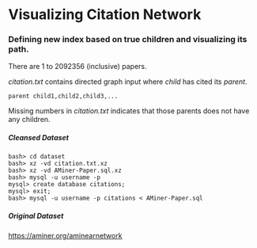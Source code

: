 # Visualizing Citation Network

### Defining new index based on true children and visualizing its path.

There are 1 to 2092356 (inclusive) papers.

_citation.txt_ contains directed graph input where _child_ has cited its _parent_.

`parent child1,child2,child3,...`

Missing numbers in _citation.txt_ indicates that those parents does not have any children.

 
##### Cleansed Dataset
```
bash> cd dataset
bash> xz -vd citation.txt.xz
bash> xz -vd AMiner-Paper.sql.xz
bash> mysql -u username -p
mysql> create database citations;
mysql> exit;
bash> mysql -u username -p citations < AMiner-Paper.sql
```

##### Original Dataset
https://aminer.org/aminearnetwork